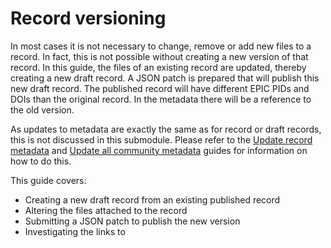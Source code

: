 # Record versioning
In most cases it is not necessary to change, remove or add new files to a record. In fact, this is not possible without creating a new version of that record. In this guide, the files of an existing record are updated, thereby creating a new draft record. A JSON patch is prepared that will publish this new draft record. The published record will have different EPIC PIDs and DOIs than the original record. In the metadata there will be a reference to the old version.

As updates to metadata are exactly the same as for record or draft records, this is not discussed in this submodule. Please refer to the [Update record metadata](06_Update_record_metadata.md) and [Update all community metadata](07_Update_all_community_metadata.md) guides for information on how to do this.

This guide covers:
- Creating a new draft record from an existing published record
- Altering the files attached to the record
- Submitting a JSON patch to publish the new version
- Investigating the links to

